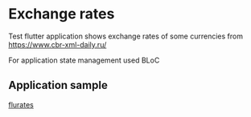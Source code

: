 # Exchange rates

Test flutter application shows exchange rates of some currencies from https://www.cbr-xml-daily.ru/

For application state management used BLoC 

## Application sample

[flurates](./git_img/sample.gif)